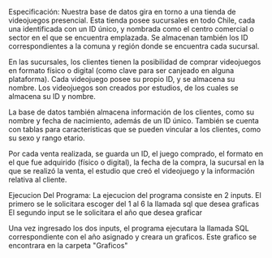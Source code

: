 Especificación:
Nuestra base de datos gira en torno a una tienda de videojuegos presencial. Esta tienda posee sucursales en todo Chile, cada una identificada con un ID único, y nombrada como el centro comercial o sector en el que se encuentra emplazada. Se almacenan también los ID correspondientes a la comuna y región donde se encuentra cada sucursal. 

En las sucursales, los clientes tienen la posibilidad de comprar videojuegos en formato físico o digital (como clave para ser canjeado en alguna plataforma). Cada videojuego posee su propio ID, y se almacena su nombre. Los videojuegos son creados por estudios, de los cuales se almacena su ID y nombre. 

La base de datos también almacena información de los clientes, como su nombre y fecha de nacimiento, además de un ID único. También se cuenta con tablas para características que se pueden vincular a los clientes, como su sexo y rango etario.

Por cada venta realizada, se guarda un ID, el juego comprado, el formato en el que fue adquirido (físico o digital), la fecha de la compra, la sucursal en la que se realizó la venta, el estudio que creó el videojuego y la información relativa al cliente.

Ejecucion Del Programa:
La ejecucion del programa consiste en 2 inputs. 
El primero se le solicitara escoger del 1 al 6 la llamada sql que desea graficas
El segundo input se le solicitara el año que desea graficar

Una vez ingresado los dos inputs, el programa ejecutara la llamada SQL correspondiente con el año asignado y creara un graficos. Este grafico se encontrara en la carpeta "Graficos"
